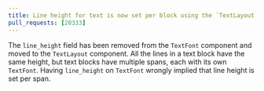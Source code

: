 ```yaml
---
title: Line height for text is now set per block using the `TextLayout` component.
pull_requests: [20333]
---
```


The `line_height` field has been removed from the `TextFont` component and moved to the `TextLayout` component.
All the lines in a text block have the same height, but text blocks have multiple spans, each with its own `TextFont`. Having `line_height` on `TextFont` wrongly implied that line height is set per span.
